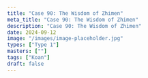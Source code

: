 ```yaml
---
title: "Case 90: The Wisdom of Zhimen"
meta_title: "Case 90: The Wisdom of Zhimen"
description: "Case 90: The Wisdom of Zhimen"
date: 2024-09-12
image: "/images/image-placeholder.jpg"
types: ["Type 1"]
masters: [""]
tags: ["Koan"]
draft: false
---
```


